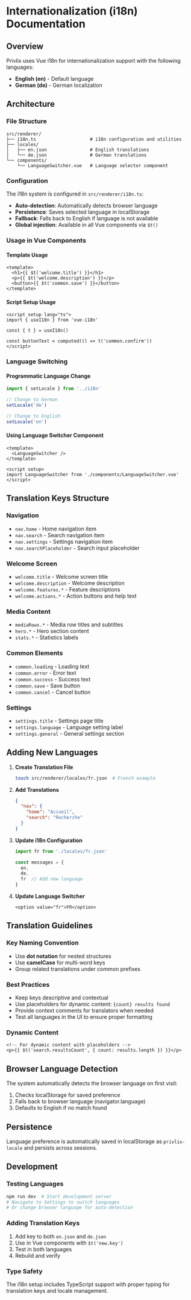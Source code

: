 # Internationalization (i18n) Documentation

## Overview

Privlix uses Vue i18n for internationalization support with the following languages:
- **English (en)** - Default language
- **German (de)** - German localization

## Architecture

### File Structure
```
src/renderer/
├── i18n.ts                    # i18n configuration and utilities
├── locales/
│   ├── en.json                # English translations
│   └── de.json                # German translations
└── components/
    └── LanguageSwitcher.vue   # Language selector component
```

### Configuration

The i18n system is configured in `src/renderer/i18n.ts`:

- **Auto-detection**: Automatically detects browser language
- **Persistence**: Saves selected language in localStorage
- **Fallback**: Falls back to English if language is not available
- **Global injection**: Available in all Vue components via `$t()`

### Usage in Vue Components

#### Template Usage
```vue
<template>
  <h1>{{ $t('welcome.title') }}</h1>
  <p>{{ $t('welcome.description') }}</p>
  <button>{{ $t('common.save') }}</button>
</template>
```

#### Script Setup Usage
```vue
<script setup lang="ts">
import { useI18n } from 'vue-i18n'

const { t } = useI18n()

const buttonText = computed(() => t('common.confirm'))
</script>
```

### Language Switching

#### Programmatic Language Change
```typescript
import { setLocale } from '../i18n'

// Change to German
setLocale('de')

// Change to English  
setLocale('en')
```

#### Using Language Switcher Component
```vue
<template>
  <LanguageSwitcher />
</template>

<script setup>
import LanguageSwitcher from './components/LanguageSwitcher.vue'
</script>
```

## Translation Keys Structure

### Navigation
- `nav.home` - Home navigation item
- `nav.search` - Search navigation item  
- `nav.settings` - Settings navigation item
- `nav.searchPlaceholder` - Search input placeholder

### Welcome Screen
- `welcome.title` - Welcome screen title
- `welcome.description` - Welcome description
- `welcome.features.*` - Feature descriptions
- `welcome.actions.*` - Action buttons and help text

### Media Content
- `mediaRows.*` - Media row titles and subtitles
- `hero.*` - Hero section content
- `stats.*` - Statistics labels

### Common Elements
- `common.loading` - Loading text
- `common.error` - Error text
- `common.success` - Success text
- `common.save` - Save button
- `common.cancel` - Cancel button

### Settings
- `settings.title` - Settings page title
- `settings.language` - Language setting label
- `settings.general` - General settings section

## Adding New Languages

1. **Create Translation File**
   ```bash
   touch src/renderer/locales/fr.json  # French example
   ```

2. **Add Translations**
   ```json
   {
     "nav": {
       "home": "Accueil",
       "search": "Recherche"
     }
   }
   ```

3. **Update i18n Configuration**
   ```typescript
   import fr from './locales/fr.json'
   
   const messages = {
     en,
     de, 
     fr  // Add new language
   }
   ```

4. **Update Language Switcher**
   ```vue
   <option value="fr">FR</option>
   ```

## Translation Guidelines

### Key Naming Convention
- Use **dot notation** for nested structures
- Use **camelCase** for multi-word keys
- Group related translations under common prefixes

### Best Practices
- Keep keys descriptive and contextual
- Use placeholders for dynamic content: `{count} results found`
- Provide context comments for translators when needed
- Test all languages in the UI to ensure proper formatting

### Dynamic Content
```vue
<!-- For dynamic content with placeholders -->
<p>{{ $t('search.resultsCount', { count: results.length }) }}</p>
```

## Browser Language Detection

The system automatically detects the browser language on first visit:

1. Checks localStorage for saved preference
2. Falls back to browser language (navigator.language)
3. Defaults to English if no match found

## Persistence

Language preference is automatically saved in localStorage as `privlix-locale` and persists across sessions.

## Development

### Testing Languages
```bash
npm run dev  # Start development server
# Navigate to Settings to switch languages
# Or change browser language for auto-detection
```

### Adding Translation Keys
1. Add key to both `en.json` and `de.json`
2. Use in Vue components with `$t('new.key')`  
3. Test in both languages
4. Rebuild and verify

### Type Safety
The i18n setup includes TypeScript support with proper typing for translation keys and locale management.
